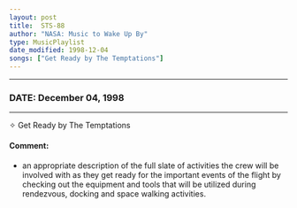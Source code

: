 ```yaml
---
layout: post
title:  STS-88
author: "NASA: Music to Wake Up By"
type: MusicPlaylist
date_modified: 1998-12-04
songs: ["Get Ready by The Temptations"]
---
```


----
### DATE: December 04, 1998
----
✧ Get Ready by The Temptations

#### Comment:
* an appropriate description of the full slate of activities the crew will be involved with as they get ready for the important events of the flight by checking out the equipment and tools that will be utilized during rendezvous, docking and space walking activities.



<br/>
<center>
	<a target="_blank"
	   href="https://twitter.com/intent/tweet?hashtags=Space,NASA,Playlist,NASAWakeupCalls,SpaceProgram&text={{ page.author}}, '{{ page.songs.first }}' {{ page.title }}, {{ page.date | date: '%B %d, %Y' }}. {{ site.url }}{{ page.url }} @nasawakeupcalls">
	   <i class="fab fa-twitter" alt="Tweet this page" style="font-size: 1.3em;"></i>
	</a>
	&nbsp; 	<i class="fas fa-user-astronaut" style="font-size: 1.5em;"></i> &nbsp;
    <a type="amzn" search="'Get Ready by The Temptations'" category="popular music">
        <i class="fab fa-amazon" style="font-size: 1.3em;"></i>
    </a>
</center>
